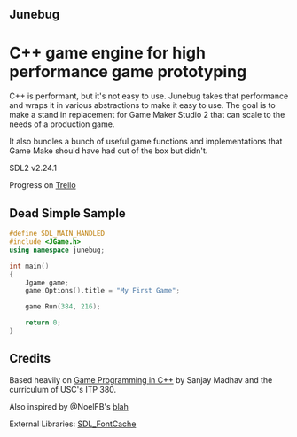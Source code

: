 ## Junebug

# C++ game engine for high performance game prototyping

C++ is performant, but it's not easy to use. Junebug takes that performance and wraps it in various abstractions to make it easy to use. The goal is to make a stand in replacement for Game Maker Studio 2 that can scale to the needs of a production game.

It also bundles a bunch of useful game functions and implementations that Game Make should have had out of the box but didn't.

SDL2 v2.24.1

Progress on [Trello](https://trello.com/b/jWgkCUmD/junebug)

## Dead Simple Sample

```cpp
#define SDL_MAIN_HANDLED
#include <JGame.h>
using namespace junebug;

int main()
{
    Jgame game;
    game.Options().title = "My First Game";

    game.Run(384, 216);

    return 0;
}
```

## Credits

Based heavily on [Game Programming in C++](https://books.google.com/books/about/Game_Programming_in_C++.html?id=VfxNDwAAQBAJ&source=kp_book_description) by Sanjay Madhav and the curriculum of USC's ITP 380.

Also inspired by @NoelFB's [blah](https://github.com/NoelFB/blah)

External Libraries:
[SDL_FontCache](https://github.com/grimfang4/SDL_FontCache)
